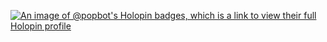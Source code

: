 <!--[![PopBots's GitHub Stats](https://github-readme-stats.vercel.app/api?username=popbot&count_private=true&show_icons=true&theme=panda&hide_rank=false)](https://github.com/anuraghazra/github-readme-stats)-->


<!--### This Week-->
<!-- [![willianrod's wakatime stats](https://github-readme-stats.vercel.app/api/wakatime?username=PopBot)](https://github.com/anuraghazra/github-readme-stats) -->

[![An image of @popbot's Holopin badges, which is a link to view their full Holopin profile](https://holopin.me/popbot)](https://holopin.io/@popbot)
